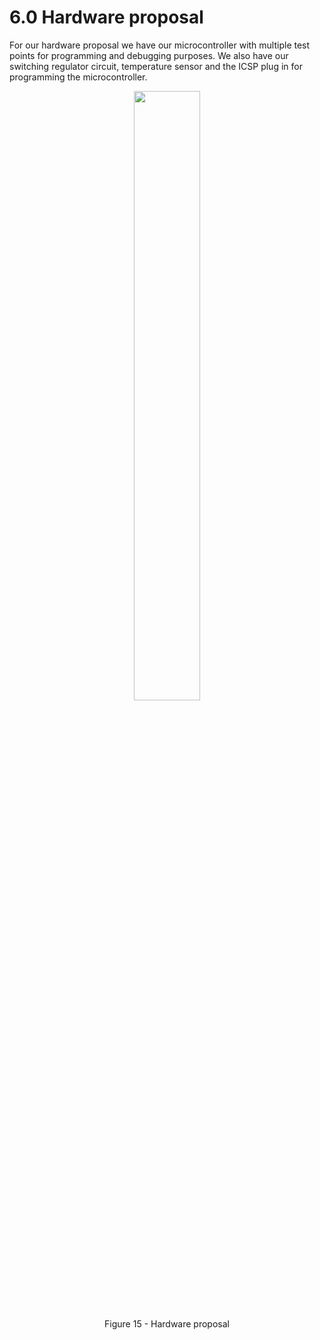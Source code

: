 
# **6.0 Hardware proposal**

For our hardware proposal we have our microcontroller with multiple test
points for programming and debugging purposes. We also have our
switching regulator circuit, temperature sensor and the ICSP plug in for
programming the microcontroller.

<figure class="image">  

<div style="text-align: center">  

<img src="imagess/image27.png" width="50%"><br>  

Figure 15 - Hardware proposal  

</div>

</figure>

